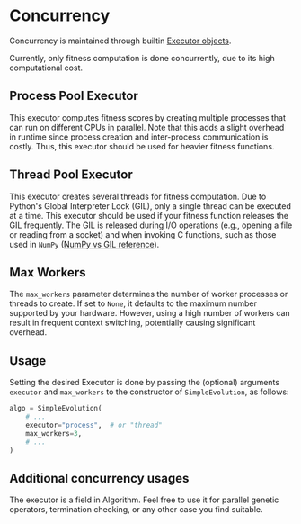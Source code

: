 # Concurrency

Concurrency is maintained through builtin [Executor objects](https://docs.python.org/3/library/concurrent.futures.html).

Currently, only fitness computation is done concurrently, due to its high computational cost.

## Process Pool Executor
This executor computes fitness scores by creating multiple processes that can run on different CPUs in parallel. Note that this adds a slight overhead in runtime since process creation and inter-process communication is costly. Thus, this executor should be used for heavier fitness functions.

## Thread Pool Executor
This executor creates several threads for fitness computation. Due to Python's Global Interpreter Lock (GIL), only a single thread can be executed at a time.
This executor should be used if your fitness function releases the GIL frequently.
The GIL is released during I/O operations (e.g., opening a file or reading from a socket) and when invoking C functions, such as those used in `NumPy` ([NumPy vs GIL reference](https://superfastpython.com/numpy-vs-gil/)).

## Max Workers
The `max_workers` parameter determines the number of worker processes or threads to create. If set to `None`, it defaults to the maximum number supported by your hardware. However, using a high number of workers can result in frequent context switching, potentially causing significant overhead.

## Usage
Setting the desired Executor is done by passing the (optional) arguments `executor` and `max_workers` to the constructor of `SimpleEvolution`, as follows:
```python
algo = SimpleEvolution(
    # ...
    executor="process",  # or "thread"
    max_workers=3,
    # ...
)
```

## Additional concurrency usages
The executor is a field in Algorithm. Feel free to use it for parallel genetic operators, termination checking, or any other case you find suitable.
